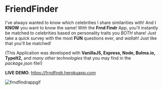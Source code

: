 # FriendFinder
I've always wanted to know which celebrities I share similarities with! And I <b>KNOW</b> you want to know the same! With the <strong>Frnd Findr</strong> App, you'll instantly be matched to celebrities based on personality traits you <em>BOTH</em> share! Just take a quick survey with the most <strong>FUN</strong> questions ever, and <em>wallah</em>! Just like that you'll be matched!

(This Application was developed with <strong>VanillaJS, Express, Node, Bulma.io, TypeIt2,</strong> and <em>many other technologies</em> that you may find in the <em>package.json</em> file!)

<strong>LIVE DEMO</strong>: https://frndfindr.herokuapp.com

![frndfindrappgif](https://user-images.githubusercontent.com/24254780/30138709-c4929988-9337-11e7-8c67-defaa1865758.gif)

